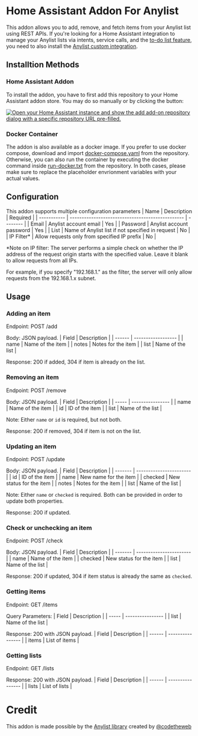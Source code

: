 # Home Assistant Addon For Anylist
This addon allows you to add, remove, and fetch items from your Anylist list using REST APIs. If you're looking for a Home Assistant integration to manage your Anylist lists via intents, service calls, and the [to-do list feature](https://www.home-assistant.io/integrations/todo), you need to also install the [Anylist custom integration](https://github.com/kevdliu/hacs-anylist).


## Installtion Methods

### Home Assistant Addon
To install the addon, you have to first add this repository to your Home Assistant addon store. You may do so manually or by clicking the button:


[![Open your Home Assistant instance and show the add add-on repository dialog with a specific repository URL pre-filled.](https://my.home-assistant.io/badges/supervisor_add_addon_repository.svg)](https://my.home-assistant.io/redirect/supervisor_add_addon_repository/?repository_url=https%3A%2F%2Fgithub.com%2Fkevdliu%2Fhassio-addon-anylist)


### Docker Container
The addon is also available as a docker image. If you prefer to use docker compose, download and import [docker-compose.yaml](https://github.com/kevdliu/hassio-addon-anylist/blob/main/anylist/docker-compose.yaml) from the repository. Otherwise, you can also run the container by executing the docker command inside [run-docker.txt](https://github.com/kevdliu/hassio-addon-anylist/blob/main/anylist/run-docker.txt) from the repository. 
In both cases, please make sure to replace the placeholder envrionment variables with your actual values. 


## Configuration
This addon supports multiple configuration parameters
| Name        | Description                                      | Required |
| ----------- | ------------------------------------------------ | -------- |
| Email       | Anylist account email                            | Yes      |
| Password    | Anylist account password                         | Yes      |
| List        | Name of Anylist list if not specified in request | No       |
| IP Filter*  | Allow requests only from specified IP prefix     | No       |

*Note on IP filter: The server performs a simple check on whether the IP address of the request origin starts with the specified value. Leave it blank to allow requests from all IPs.

For example, if you specify "192.168.1." as the filter, the server will only allow requests from the 192.168.1.x subnet.


## Usage
### Adding an item
Endpoint: POST /add


Body: JSON payload.
| Field  | Description        |
| ------ | ------------------ |
| name   | Name of the item   |
| notes  | Notes for the item |
| list   | Name of the list   |


Response: 200 if added, 304 if item is already on the list.


### Removing an item
Endpoint: POST /remove


Body: JSON payload.
| Field | Description      |
| ----- | ---------------- |
| name  | Name of the item |
| id    | ID of the item   |
| list  | Name of the list |


Note: Either `name` or `id` is required, but not both.

Response: 200 if removed, 304 if item is not on the list.


### Updating an item
Endpoint: POST /update


Body: JSON payload.
| Field   | Description             |
| ------- | ----------------------- |
| id      | ID of the item          |
| name    | New name for the item   |
| checked | New status for the item |
| notes   | Notes for the item      |
| list    | Name of the list        |


Note: Either `name` or `checked` is required. Both can be provided in order to update both properties.

Response: 200 if updated.


### Check or unchecking an item
Endpoint: POST /check


Body: JSON payload.
| Field   | Description             |
| ------- | ----------------------- |
| name    | Name of the item        |
| checked | New status for the item |
| list    | Name of the list        |


Response: 200 if updated, 304 if item status is already the same as `checked`.


### Getting items
Endpoint: GET /items


Query Parameters:
| Field | Description      |
| ----- | ---------------- |
| list  | Name of the list |


Response: 200 with JSON payload.
| Field  | Description      |
| ------ | ---------------- |
| items  | List of items    |


### Getting lists
Endpoint: GET /lists


Response: 200 with JSON payload.
| Field  | Description      |
| ------ | ---------------- |
| lists  | List of lists    |


# Credit
This addon is made possible by the [Anylist library](https://github.com/codetheweb/anylist) created by [@codetheweb](https://github.com/codetheweb)
